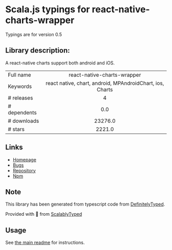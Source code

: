 
# Scala.js typings for react-native-charts-wrapper

Typings are for version 0.5

## Library description:
A react-native charts support both android and iOS.

|                    |                 |
| ------------------ | :-------------: |
| Full name          | react-native-charts-wrapper |
| Keywords           | react native, chart, android, MPAndroidChart, ios, Charts |
| # releases         | 4 |
| # dependents       | 0.0 |
| # downloads        | 23276.0 |
| # stars            | 2221.0 |

## Links
- [Homepage](https://github.com/wuxudong/react-native-charts-wrapper)
- [Bugs](https://github.com/wuxudong/react-native-charts-wrapper/issues)
- [Repository](https://github.com/wuxudong/react-native-charts-wrapper)
- [Npm](https://www.npmjs.com/package/react-native-charts-wrapper)
    


## Note
This library has been generated from typescript code from [DefinitelyTyped](https://definitelytyped.org).

Provided with :purple_heart: from [ScalablyTyped](https://github.com/oyvindberg/ScalablyTyped)

## Usage
See [the main readme](../../readme.md) for instructions.


